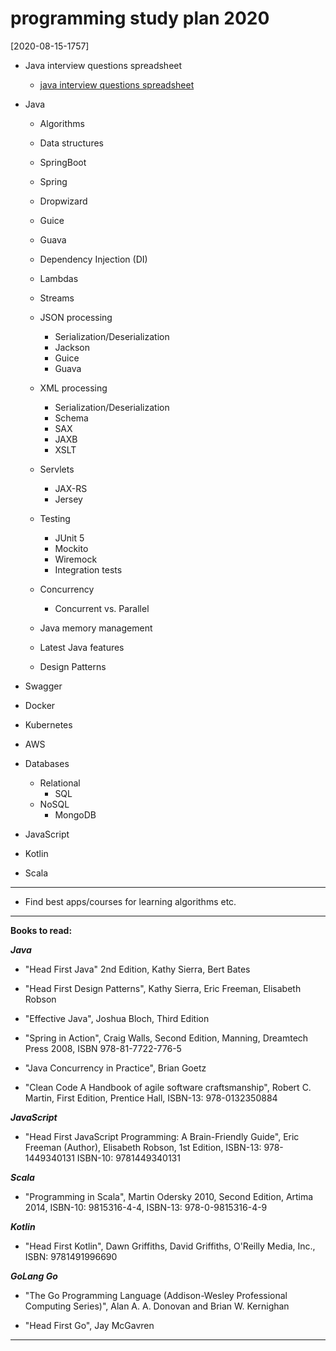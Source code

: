# programming study plan 2020

[2020-08-15-1757]

- Java interview questions spreadsheet
  
  - [java interview questions spreadsheet](./java%20interview%20questions%20spreadsheet)

- Java
  
  - Algorithms

  - Data structures

  - SpringBoot

  - Spring

  - Dropwizard

  - Guice

  - Guava

  - Dependency Injection (DI)

  - Lambdas

  - Streams

  - JSON processing
    - Serialization/Deserialization
    - Jackson
    - Guice
    - Guava

  - XML processing
    - Serialization/Deserialization
    - Schema
    - SAX
    - JAXB
    - XSLT

  - Servlets
    - JAX-RS
    - Jersey

  - Testing
    - JUnit 5
    - Mockito
    - Wiremock
    - Integration tests

  - Concurrency
    - Concurrent vs. Parallel

  - Java memory management

  - Latest Java features

  - Design Patterns

- Swagger

- Docker

- Kubernetes

- AWS

- Databases
  - Relational
    - SQL
  - NoSQL
    - MongoDB

- JavaScript

- Kotlin

- Scala

---

- Find best apps/courses for learning algorithms etc.

---

**Books to read:**

***Java***

- "Head First Java" 2nd Edition, Kathy Sierra, Bert Bates

- "Head First Design Patterns", Kathy Sierra, Eric Freeman, Elisabeth Robson

- "Effective Java", Joshua Bloch, Third Edition

- "Spring in Action", Craig Walls, Second Edition, Manning, Dreamtech Press 2008, ISBN 978-81-7722-776-5

- "Java Concurrency in Practice", Brian Goetz

- "Clean Code A Handbook of agile software craftsmanship", Robert C. Martin, First Edition, Prentice Hall, ISBN-13: 978-0132350884

***JavaScript***

- "Head First JavaScript Programming: A Brain-Friendly Guide", Eric Freeman  (Author), Elisabeth Robson, 1st Edition, ISBN-13: 978-1449340131 ISBN-10: 9781449340131

***Scala***

- "Programming in Scala", Martin Odersky 2010, Second Edition, Artima 2014, ISBN-10: 9815316-4-4, ISBN-13: 978-0-9815316-4-9

***Kotlin***

- "Head First Kotlin", Dawn Griffiths, David Griffiths, O'Reilly Media, Inc., ISBN: 9781491996690

***GoLang Go***

- "The Go Programming Language (Addison-Wesley Professional Computing Series)", Alan A. A. Donovan and Brian W. Kernighan

- "Head First Go", Jay McGavren

---
